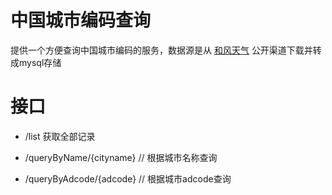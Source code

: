 # 中国城市编码查询
提供一个方便查询中国城市编码的服务，数据源是从 [和风天气](https://dev.heweather.com/docs/refer/city) 公开渠道下载并转成mysql存储

# 接口
- /list  获取全部记录

- /queryByName/{cityname}  // 根据城市名称查询

- /queryByAdcode/{adcode}  // 根据城市adcode查询
